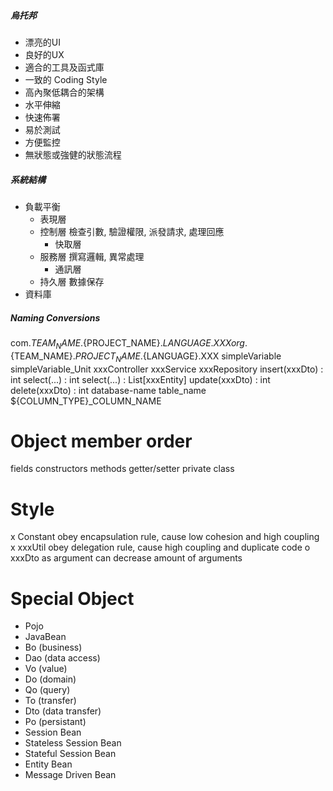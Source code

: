 ##### 烏托邦
* 漂亮的UI
* 良好的UX
* 適合的工具及函式庫
* 一致的 Coding Style
* 高內聚低耦合的架構
* 水平伸縮
* 快速佈署
* 易於測試
* 方便監控
* 無狀態或強健的狀態流程

##### 系統結構
* 負載平衡
  * 表現層
  * 控制層 檢查引數, 驗證權限, 派發請求, 處理回應
    * 快取層
  * 服務層 撰寫邏輯, 異常處理 
    * 通訊層
  * 持久層 數據保存
* 資料庫

##### Naming Conversions
com.${TEAM_NAME}.${PROJECT_NAME}.${LANGUAGE}.XXX
org.${TEAM_NAME}.${PROJECT_NAME}.${LANGUAGE}.XXX
simpleVariable
simpleVariable_Unit
xxxController
xxxService
xxxRepository
    insert(xxxDto) : int
    select(...) : int
    select(...) : List[xxxEntity]
    update(xxxDto) : int
    delete(xxxDto) : int
database-name
table_name
${COLUMN_TYPE}_COLUMN_NAME

# Object member order
fields
constructors
methods
getter/setter
private class

# Style
x Constant obey encapsulation rule, cause low cohesion and high coupling
x xxxUtil obey delegation rule, cause high coupling and duplicate code
o xxxDto as argument can decrease amount of arguments

# Special Object
* Pojo
* JavaBean
* Bo (business)
* Dao (data access)
* Vo (value)
* Do (domain)
* Qo (query)
* To (transfer)
* Dto (data transfer)
* Po (persistant)
* Session Bean
 * Stateless Session Bean
 * Stateful Session Bean
* Entity Bean
* Message Driven Bean